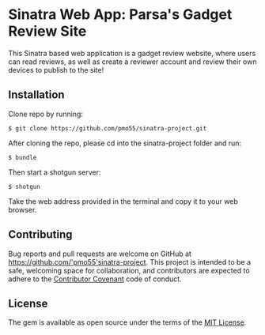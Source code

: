 # Sinatra Web App: Parsa's Gadget Review Site

This Sinatra based web application is a gadget review website, where users can read reviews, as well as create a reviewer account and review their own devices to publish to the site! 

## Installation

Clone repo by running:

    $ git clone https://github.com/pmo55/sinatra-project.git

After cloning the repo, please  cd into the sinatra-project folder and run:

    $ bundle

Then start a shotgun server:

    $ shotgun

Take the web address provided in the terminal and copy it to your web browser.

## Contributing

Bug reports and pull requests are welcome on GitHub at https://github.com/'pmo55'sinatra-project. This project is intended to be a safe, welcoming space for collaboration, and contributors are expected to adhere to the [Contributor Covenant](http://contributor-covenant.org) code of conduct.

## License

The gem is available as open source under the terms of the [MIT License](https://opensource.org/licenses/MIT).

